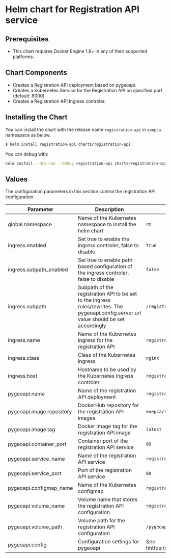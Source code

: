 # Helm chart for Registration API service

## Prerequisites

* This chart requires Docker Engine 1.8+ in any of their supported platforms.

## Chart Components

* Creates a Registration API deployment based on pygeoapi.
* Creates a Kubernetes Service for the Registration API on specified port (default: 8000)
* Creates a Registration API Ingress controler.

## Installing the Chart

You can install the chart with the release name `registration-api` in `eoepca` namespace as below.

```bash
$ helm install registration-api charts/registration-api
```

You can debug with:

```bash
helm install --dry-run --debug registration-api charts/registration-api
```

## Values

The configuration parameters in this section control the registration API configuration.

| Parameter                               | Description                                                                                    | Default                          |
| --------------------------------------- | ---------------------------------------------------------------------------------------------- | -------------------------------- |
| global.namespace                        | Name of the Kubernetes namespace to install the helm chart  | `rm`                              |
| ingress.enabled                     | Set true to enable the ingress controler, false to disable  | `true`                              |
| ingress.subpath_enabled             | Set true to enable path based configuration of the ingress controler, false to disable  | `false`                              |
| ingress.subpath                    | Subpath of the registration API to be set to the ingress rules/rewrites. The pygeoapi.config.server.url value should be set accordingly  | `/registration-api`                              |
| ingress.name                        | Name of the Kubernetes ingress for the registration API  | `registration-api`                              |
| ingress.class                        | Class of the Kubernetes ingress  | `nginx`                              |
| ingress.host                        | Hostname to be used by the Kubernetes ingress controler  | `registration-api.demo.eoepca.org`                              |
| pygeoapi.name                        | Name of the registration API deployment  | `registration-api`                              |
| pygeoapi.image.repository              | DockerHub repository for the registration API images  | `eoepca/registration-api`                              |
| pygeoapi.image.tag                        | Docker image tag for the registration API image  | `latest`                              |
| pygeoapi.container_port                        | Container port of the registration API service  | `80`                              |
| pygeoapi.service_name                        | Name of the registration API service  | `registration-api-service`                              |
| pygeoapi.service_port                        | Port of the registration API service  | `80`                              |
| pygeoapi.configmap_name                        | Name of the Kubernetes configmap  | `registration-api-configmap`                              |
| pygeoapi.volume_name                        | Volume name that stores the registration API configuration  | `registration-api-config`                              |
| pygeoapi.volume_path                        | Volume path for the registration API configuration  | `/pygeoapi`                              |
| pygeoapi.config                        | Configuration settings for pygeoapi  | See hhttps://docs.pygeoapi.io/en/latest/configuration.html                              |
